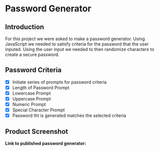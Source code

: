 # Password Generator

## Introduction

For this project we were asked to make a password generator. Using JavaScript we needed to satisfy criteria for the password that the user inputed. Using the user input we needed to then randomize characters to create a secure password.

## Password Criteria
- [X] Initiate series of prompts for password criteria
- [X] Length of Password Prompt
- [X] Lowercase Prompt
- [X] Uppercase Prompt
- [X] Numeric Prompt
- [X] Special Character Prompt
- [X] Password tht is generated matches the selected criteria

## Product Screenshot


**Link to published password generator:** 